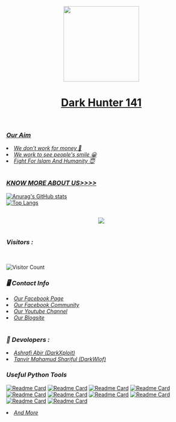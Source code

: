 <div align = "center">
  <a href="https://youtube.com/channel/UCkSB55ezk_2vPVwoqmPVZwg">
    <img width="200" heigth="220" src="http://upir.ir/images/r4pk9vnus6aq58pf0qt8.png">
    </br>
  <h1>Dark Hunter 141 </h1>
<br>
</div>


<h3><b><i>Our Aim</i></b></h3>
<li><i>We don't work for money 🙂</li></i>
<li><i>We work to see people's smile 😀</li></i>
<li><i>Fight For Islam And Humanity 😇</li></i>
<br>

<h3><b><i>KNOW MORE ABOUT US>>>> </i></b></h3>

![Anurag's GitHub stats](https://github-readme-stats.vercel.app/api?username=darkhunter141&show_icons=true&theme=radical)
<br>
[![Top Langs](https://github-readme-stats.vercel.app/api/top-langs/?username=darkhunter141&layout=compact)](https://github.com/darkhunter141)
<br>

<br>
<center><img src="https://metrics.lecoq.io/darkhunter141?template=classic&achievements=1&achievements.threshold=C&achievements.secrets=true&achievements.display=compact&achievements.limit=0&config.timezone=Asia%2FDhaka"></center>
<br>

<h3><b><i>Visitors :</i></b></h3>

<br>

![Visitor Count](https://profile-counter.glitch.me/darkhunter141/count.svg)

<h3><b><i>🖥️ Contact Info </i></b></h3>
<li>  <i><a href="https://www.facebook.com/darkhunter141/">Our Facebook Page </a></i></li>
<li>  <i><a href="https://www.facebook.com/groups/428641821766559/?ref=share">Our Facebook Community</a></i></li>
<li>  <i><a href="https://youtube.com/channel/UCkSB55ezk_2vPVwoqmPVZwg">Our Youtube Channel</a></i></li>
<li>  <i><a href="https://darkhunt3r141.blogspot.com/?m=1">Our Blogsite</a></i></li>

<br>
<h3><b><i>🤠 Devolopers :</i></b></h3>
<li> <i><a href="https://www.facebook.com/ashrafiabir04">Ashrafi Abir (DarkXploit)</a></i></li>
<li>  <i><a href="https://www.facebook.com/tanvirmahamud.shariful.3">Tanvir Mahamud Shariful (DarkWlof)</a></i></li>

<h3><b><i>Useful Python Tools</i></b></h3>
<p>

[![Readme Card](https://github-readme-stats.vercel.app/api/pin/?username=darkhunter141&repo=PayPal-BruteForce)](https://github.com/darkhunter141/PayPal-BruteForce)
[![Readme Card](https://github-readme-stats.vercel.app/api/pin/?username=darkhunter141&repo=Birthday-Deface )](https://github.com/darkhunter141/Birthday-Deface)
[![Readme Card](https://github-readme-stats.vercel.app/api/pin/?username=darkhunter141&repo=Dark-Ngrok)](https://github.com/darkhunter141/Dark-Ngrok)
[![Readme Card](https://github-readme-stats.vercel.app/api/pin/?username=darkhunter141&repo=Virus-Lab)](https://github.com/darkhunter141/Virus-Lab)
[![Readme Card](https://github-readme-stats.vercel.app/api/pin/?username=darkhunter141&repo=Deface-Page-Generator)](https://github.com/darkhunter141/Deface-Page-Generator)
[![Readme Card](https://github-readme-stats.vercel.app/api/pin/?username=darkhunter141&repo=SQLi-Scanner)](https://github.com/darkhunter141/SQLi-Scanner)
[![Readme Card](https://github-readme-stats.vercel.app/api/pin/?username=darkhunter141&repo=URL-MASTER)](https://github.com/darkhunter141/URL-MASTER)
[![Readme Card](https://github-readme-stats.vercel.app/api/pin/?username=darkhunter141&repo=Dh-All)](https://github.com/darkhunter141/Dh-All)
[![Readme Card](https://github-readme-stats.vercel.app/api/pin/?username=darkhunter141&repo=Web-Hunter)](https://github.com/darkhunter141/Web-Hunter)
[![Readme Card](https://github-readme-stats.vercel.app/api/pin/?username=darkhunter141&repo=G-Bomber-141-2.0)](https://github.com/darkhunter141/G-Bomber-141-2.0)
</p>

<li> <i><a href="https://github.com/darkhunter141?tab=repositories">And More</a></i></li>
